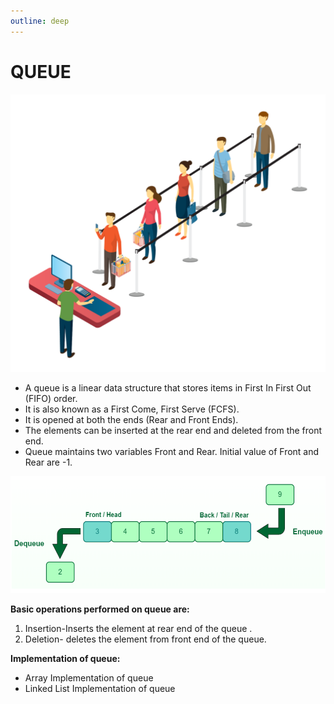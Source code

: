 ```yaml
---
outline: deep
---
```


# QUEUE

![Queue Real World Example](../../../images/queue.png)

- A queue is a linear data structure that stores items in First In First Out (FIFO) order.
- It is also known as a First Come, First Serve (FCFS).
- It is opened at both the ends (Rear and Front Ends).
- The elements can be inserted at the rear end and deleted from the front end.
- Queue maintains two variables Front and Rear. Initial value of Front and Rear are -1.

![Queue Data Structure](../../../images/queue1.png)

**Basic operations performed on queue are:**

1. Insertion-Inserts the element at rear end of the queue .
2. Deletion- deletes the element from front end of the queue.

**Implementation of queue:**

- Array Implementation of queue
- Linked List Implementation of queue
